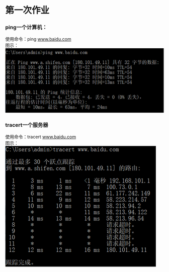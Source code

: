 # 第一次作业
### ping一个计算机：
使用命令：ping www.baidu.com  
图示：  
![ping](https://github.com/2017302580038/network/blob/master/picture/ping.png)

### tracert一个服务器
使用命令：tracert www.baidu.com  
图示：  
![tracert](https://github.com/2017302580038/network/blob/master/picture/tracert.png)
